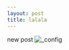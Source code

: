 ```yaml
---
layout: post
title: lalala
---
```

new post
![_config](https://apf.mail.ru/cgi-bin/readmsg?id=14667640990000000911;0;12&af_preview=1&exif=1)
